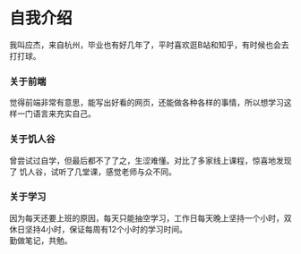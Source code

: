 # 自我介绍
我叫应杰，来自杭州，毕业也有好几年了，平时喜欢逛B站和知乎，有时候也会去打打球。

### 关于前端
觉得前端非常有意思，能写出好看的网页，还能做各种各样的事情，所以想学习这样一门语言来充实自己。
### 关于饥人谷
曾尝试过自学，但最后都不了了之，生涩难懂。对比了多家线上课程，惊喜地发现了
饥人谷，试听了几堂课，感觉老师与众不同。
### 关于学习
因为每天还要上班的原因，每天只能抽空学习，工作日每天晚上坚持一个小时，双休日坚持4小时，保证每周有12个小时的学习时间。<br>
勤做笔记，共勉。